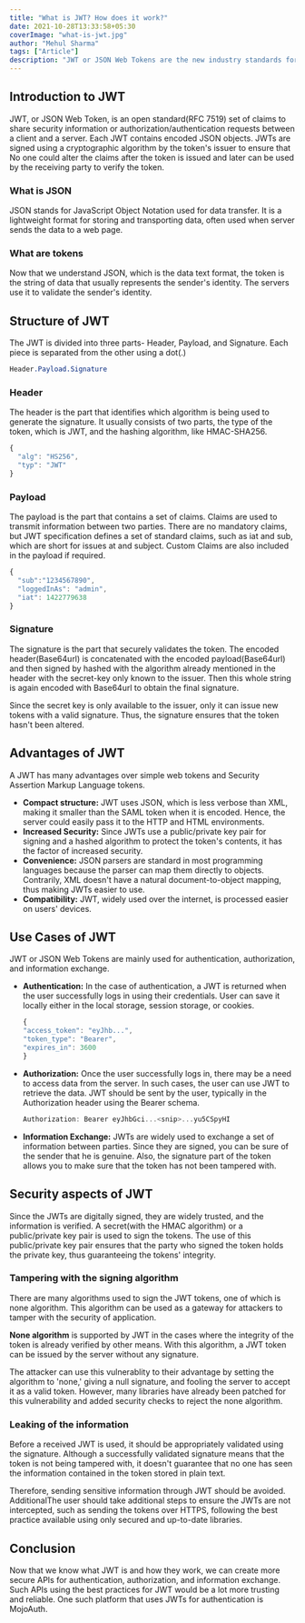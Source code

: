 ```yaml
---
title: "What is JWT? How does it work?"
date: 2021-10-28T13:33:58+05:30
coverImage: "what-is-jwt.jpg"
author: "Mehul Sharma"
tags: ["Article"]
description: "JWT or JSON Web Tokens are the new industry standards for securing APIs to and from the server. But what exactly is JWT? How does it work? Let us understand it more in detail."
---
```


## Introduction to JWT

JWT, or JSON Web Token, is an open standard(RFC 7519) set of claims to share security information or authorization/authentication requests between a client and a server. Each JWT contains encoded JSON objects. JWTs are signed using a cryptographic algorithm by the token's issuer to ensure that No one could alter the claims after the token is issued and later can be used by the receiving party to verify the token.

### What is JSON

JSON stands for JavaScript Object Notation used for data transfer. It is a lightweight format for storing and transporting data, often used when server sends the data to a web page.

### What are tokens

Now that we understand JSON, which is the data text format, the token is the string of data that usually represents the sender's identity. The servers use it to validate the sender's identity.

## Structure of JWT

The JWT is divided into three parts- Header, Payload, and Signature. Each piece is separated from the other using a dot(.)

```css
Header.Payload.Signature
```

### Header

The header is the part that identifies which algorithm is being used to generate the signature. It usually consists of two parts, the type of the token, which is JWT, and the hashing algorithm, like HMAC-SHA256.

```js
{
  "alg": "HS256",
  "typ": "JWT"
}
```

### Payload

The payload is the part that contains a set of claims. Claims are used to transmit information between two parties. There are no mandatory claims, but JWT specification defines a set of standard claims, such as iat and sub, which are short for issues at and subject. Custom Claims are also included in the payload if required.

```js
{
  "sub":"1234567890",
  "loggedInAs": "admin",
  "iat": 1422779638
}
```

### Signature

The signature is the part that securely validates the token. The encoded header(Base64url) is concatenated with the encoded payload(Base64url) and then signed by hashed with the algorithm already mentioned in the header with the secret-key only known to the issuer. Then this whole string is again encoded with Base64url to obtain the final signature.

Since the secret key is only available to the issuer, only it can issue new tokens with a valid signature. Thus, the signature ensures that the token hasn't been altered.

## Advantages of JWT

A JWT has many advantages over simple web tokens and Security Assertion Markup Language tokens.

- **Compact structure:** JWT uses JSON, which is less verbose than XML, making it smaller than the SAML token when it is encoded. Hence, the server could easily pass it to the HTTP and HTML environments.
- **Increased Security:** Since JWTs use a public/private key pair for signing and a hashed algorithm to protect the token's contents, it has the factor of increased security.
- **Convenience:** JSON parsers are standard in most programming languages because the parser can map them directly to objects. Contrarily, XML doesn't have a natural document-to-object mapping, thus making JWTs easier to use.
- **Compatibility:** JWT, widely used over the internet, is processed easier on users' devices.

## Use Cases of JWT

JWT or JSON Web Tokens are mainly used for authentication, authorization, and information exchange.

- **Authentication:** In the case of authentication, a JWT is returned when the user successfully logs in using their credentials. User can save it locally either in the local storage, session storage, or cookies.

  ```js
  {
  "access_token": "eyJhb...",
  "token_type": "Bearer",
  "expires_in": 3600
  }
  ```

- **Authorization:** Once the user successfully logs in, there may be a need to access data from the server. In such cases, the user can use JWT to retrieve the data. JWT should be sent by the user, typically in the Authorization header using the Bearer schema.

  ```js
  Authorization: Bearer eyJhbGci...<snip>...yu5CSpyHI
  ```

- **Information Exchange:** JWTs are widely used to exchange a set of information between parties. Since they are signed, you can be sure of the sender that he is genuine. Also, the signature part of the token allows you to make sure that the token has not been tampered with.

## Security aspects of JWT

Since the JWTs are digitally signed, they are widely trusted, and the information is verified. A secret(with the HMAC algorithm) or a public/private key pair is used to sign the tokens. The use of this public/private key pair ensures that the party who signed the token holds the private key, thus guaranteeing the tokens' integrity.

### Tampering with the signing algorithm

There are many algorithms used to sign the JWT tokens, one of which is none algorithm. This algorithm can be used as a gateway for attackers to tamper with the security of application.

**None algorithm** is supported by JWT in the cases where the integrity of the token is already verified by other means. With this algorithm, a JWT token can be issued by the server without any signature.

The attacker can use this vulnerablity to their advantage by setting the algorithm to 'none,' giving a null signature, and fooling the server to accept it as a valid token. However, many libraries have already been patched for this vulnerability and added security checks to reject the none algorithm.

### Leaking of the information

Before a received JWT is used, it should be appropriately validated using the signature. Although a successfully validated signature means that the token is not being tampered with, it doesn't guarantee that no one has seen the information contained in the token stored in plain text.

Therefore, sending sensitive information through JWT should be avoided. AdditionalThe user should take additional steps to ensure the JWTs are not intercepted, such as sending the tokens over HTTPS, following the best practice available using only secured and up-to-date libraries.

## Conclusion

Now that we know what JWT is and how they work, we can create more secure APIs for authentication, authorization, and information exchange. Such APIs using the best practices for JWT would be a lot more trusting and reliable.
One such platform that uses JWTs for authentication is MojoAuth.
